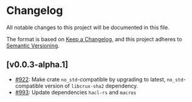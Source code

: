 # Changelog

All notable changes to this project will be documented in this file.

The format is based on [Keep a Changelog](https://keepachangelog.com/en/1.1.0/),
and this project adheres to [Semantic Versioning](https://semver.org/spec/v2.0.0.html).

## [v0.0.3-alpha.1]

- [#922](https://github.com/cryspen/libcrux/pull/922): Make crate `no_std`-compatible by upgrading to latest, `no_std`-compatible version of `libcrux-sha2` dependency.
- [#993](https://github.com/cryspen/libcrux/pull/993): Update dependencies `hacl-rs` and `macros`
